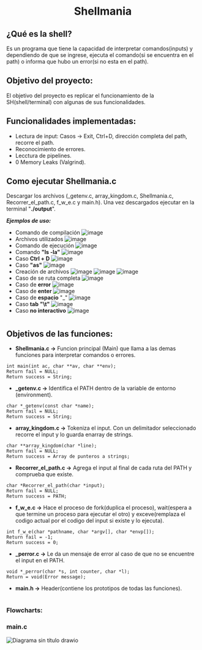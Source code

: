 # <h1 align="center"> Shellmania </h1>

## **¿Qué es la shell?**
Es un programa que tiene la capacidad de interpretar comandos(inputs) y dependiendo de que se ingrese, ejecuta el comando(si se encuentra en el path)
o informa que hubo un error(si no esta en el path).

## **Objetivo del proyecto:**
El objetivo del proyecto es replicar el funcionamiento de la SH(shell/terminal) con algunas de sus funcionalidades.

## **Funcionalidades implementadas:**
* Lectura de input: Casos -> Exit, Ctrl+D, dirección completa del path, recorre el path. 
* Reconocimiento de errores.
* Lecctura de pipelines.
* 0 Memory Leaks (Valgrind).

## **Como ejecutar Shellmania.c**
Descargar los archivos (_getenv.c, array_kingdom.c, Shellmania.c, Recorrer_el_path.c, f_w_e.c y main.h).
Una vez descargados ejecutar en la terminal "**./output**".

***Ejemplos de uso:***
* Comando de compilación
![image](https://github.com/user-attachments/assets/db76fffc-60fd-4d23-96f6-230ce0582c5b)
* Archivos utilizados
![image](https://github.com/user-attachments/assets/460b3ed3-c46d-4a80-8581-ecee37c52875)
* Comando de ejecución
![image](https://github.com/user-attachments/assets/063f9e86-4b1e-49ba-aa78-99e19b802bbc)
* Comando **"ls -la"**
![image](https://github.com/user-attachments/assets/ca1e3df0-6b88-4c55-a07f-04262f65f573)
* Caso **Ctrl + D**
![image](https://github.com/user-attachments/assets/2137e6a3-aa69-4888-b3ad-6ccefd3f7fb4)
* Caso **"as"**
![image](https://github.com/user-attachments/assets/c191b875-bdfb-47c1-ab3d-a1b6cb7df73b)
* Creación de archivos
![image](https://github.com/user-attachments/assets/eb13fd88-c30e-4228-9925-4ac6cfea9937)
![image](https://github.com/user-attachments/assets/1298210c-6b1b-491c-b5b1-893bb177b13a)
![image](https://github.com/user-attachments/assets/5eadf585-94d2-4dc1-980a-d53026ed1fe9)
* Caso de se ruta completa
![image](https://github.com/user-attachments/assets/818a5997-d33e-4b42-9a91-2b9cc6fa8a59)
* Caso de **error**
![image](https://github.com/user-attachments/assets/5a5decdf-2634-46ea-88bc-2ba71136c4a3)
* Caso de **enter**
![image](https://github.com/user-attachments/assets/6268819e-cc3c-42bd-9a39-5663336c507a)
* Caso de **espacio** "_"
![image](https://github.com/user-attachments/assets/891b72f5-8c53-40cb-9b11-03dc1c5daa2e)
* Caso **tab** **"\t"**
![image](https://github.com/user-attachments/assets/05465e22-6b0c-417b-8cda-baba24188031)
* Caso **no interactivo**
![image](https://github.com/user-attachments/assets/cf94648c-971d-4f80-b3fb-cb777eed4475)

# <h2 align="left"> Objetivos de las funciones: </h2>

* **Shellmania.c ->** Funcion principal (Main) que llama a las demas funciones para
interpretar comandos o errores.
```
int main(int ac, char **av, char **env);
Return fail = NULL;
Return success = String;
```
* **_getenv.c ->** Identifica el PATH dentro de la variable de entorno (environment).
```
char *_getenv(const char *name);
Return fail = NULL;
Return success = String;
```
* **array_kingdom.c ->** Tokeniza el input. Con un delimitador seleccionado recorre
  el input y lo guarda enarray de strings.
```
char **array_kingdom(char *line);
Return fail = NULL;
Return success = Array de punteros a strings;
```

* **Recorrer_el_path.c ->** Agrega el input al final de cada ruta del PATH y comprueba
  que existe.
```
char *Recorrer_el_path(char *input);
Return fail = NULL;
Return success = PATH;
```
* **f_w_e.c ->** Hace el proceso de fork(duplica el proceso), wait(espera a que termine un
  proceso para ejecutar el otro) y exceve(remplaza el codigo actual por el codigo del
  input si existe y lo ejecuta).
```
int f_w_e(char *pathname, char *argv[], char *envp[]);
Return fail = -1;
Return success = 0;
```
* **_perror.c ->** Le da un mensaje de error al caso de que no se encuentre el input en el PATH.
```
void *_perror(char *s, int counter, char *l);
Return = void(Error message);
```
* **main.h ->** Header(contiene los prototipos de todas las funciones).

# <h3 align="left">Flowcharts: </h3>

### main.c
![Diagrama sin título drawio](https://github.com/user-attachments/assets/7fcd8353-4571-40ca-85a6-7e2da549fb0a)

